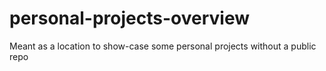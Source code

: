 # personal-projects-overview
Meant as a location to show-case some personal projects without a public repo
